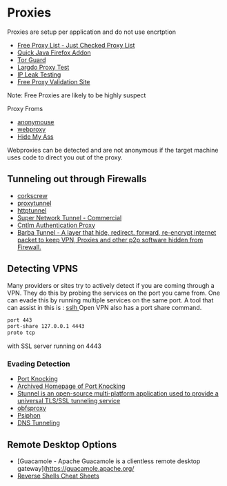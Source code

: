 # Proxies


Proxies are setup per application and do not use encrtption

- [Free Proxy List - Just Checked Proxy List](https://free-proxy-list.net)
- [Quick Java Firefox Addon](https://download.cnet.com/QuickJava/3000-11745_4-10746083.html)
- [Tor Guard](https://torguard.net/)
- [Largdo Proxy Test](https://www.lagado.com/tools/proxy-test)
- [IP Leak Testing](https://ipleak.net/)
- [Free Proxy Validation Site](http://ww1.proxyorca.com/)

Note: Free Proxies are likely to be highly suspect

Proxy Froms
- [anonymouse](anonymouse.org)
- [webproxy](www.webproxy.ca)
- [Hide My Ass](hidemyass.com)

Webproxies can be detected and are not anonymous if the target machine uses code to direct you out of the proxy.

## Tunneling out through Firewalls

- [corkscrew](https://github.com/bryanpkc/corkscrew)
- [proxytunnel](https://github.com/proxytunnel/proxytunnel)
- [httptunnel](https://github.com/larsbrinkhoff/httptunnel)
- [Super Network Tunnel - Commercial](http://www.networktunnel.net)
- [Cntlm Authentication Proxy](https://cntlm.sourceforge.net/)
- [Barba Tunnel - A layer that hide, redirect. forward, re-encrypt internet packet to keep VPN, Proxies and other p2p software hidden from Firewall.](https://github.com/BarbaTunnelCoder/BarbaTunnel)

## Detecting VPNS

Many providers or sites try to actively detect if you are coming through a VPN. They do this by probing the services on the port you came from. One can evade this by running multiple services on the same port.
A tool that can assist in this is : [sslh ](https://github.com/yrutschle/sslh)
Open VPN also has a port share command.
```sh
port 443
port-share 127.0.0.1 4443
proto tcp
```
with SSL server running on 4443


### Evading Detection
- [Port Knocking](https://wiki.archlinux.org/title/Port_knocking)
- [Archived Homepage of Port Knocking](https://web.archive.org/web/20180726181817/http://www.portknocking.org/)
- [Stunnel is an open-source multi-platform application used to provide a universal TLS/SSL tunneling service](https://www.stunnel.org/)
- [obfsproxy](https://www.makeuseof.com/what-is-obfsproxy/)
- [Psiphon](https://en.wikipedia.org/wiki/Psiphon)
- [DNS Tunneling](https://github.com/iagox86/dnscat2)


## Remote Desktop Options

- [Guacamole -  Apache Guacamole is a clientless remote desktop gateway](https://guacamole.apache.org/
- [Reverse Shells Cheat Sheets](https://pentestmonkey.net/cheat-sheet/shells/reverse-shell-cheat-sheet)
